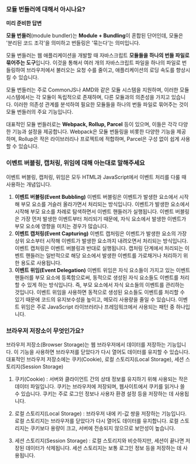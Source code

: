 ### 모듈 번들러에 대해서 아시나요?

**미리 준비한 답변**

**모듈 번들러**(module bundler)는 **Module + Bundling**이 혼합된 단어인데, 모듈은 '분리된 코드 조각'을 의미하고 번들링은 '묶는다'는 의미입니다.

모듈 번들러는 웹 애플리케이션을 개발할 때 자바스크립트 **모듈들을 하나의 번들 파일로 묶어주는 도구**입니다. 이것을 통해서 여러 개의 자바스크립트 파일을 하나의 파일로 번들링하여 브라우저에서 불러오는 요청 수를 줄이고, 애플리케이션의 로딩 속도를 향상시킬 수 있습니다.

모듈 번들러는 주로 CommonJS나 AMD와 같은 모듈 시스템을 지원하며, 이러한 모듈 시스템에서는 각 모듈이 독립적으로 존재하며, 다른 모듈과의 의존성을 가지고 있습니다. 이러한 의존성 관계를 분석하여 필요한 모듈들을 하나의 번들 파일로 묶어주는 것이 모듈 번들러의 주요 기능입니다.

대표적인 모듈 번들러로는 **Webpack, Rollup, Parcel** 등이 있으며, 이들은 각각 다양한 기능과 설정을 제공합니다. Webpack은 모듈 번들링을 비롯한 다양한 기능을 제공하며, Rollup은 작은 라이브러리나 프로젝트에 적합하며, Parcel은 구성 없이 쉽게 사용할 수 있습니다.


### 이벤트 버블링, 캡처링, 위임에 대해 아는대로 말해주세요

이벤트 버블링, 캡처링, 위임은 모두 HTML과 JavaScript에서 이벤트 처리를 다룰 때 사용하는 개념입니다.

1. **이벤트 버블링(Event Bubbling)**
이벤트 버블링은 이벤트가 발생한 요소에서 시작해 부모 요소를 거슬러 올라가면서 처리되는 방식입니다. 이벤트가 발생한 요소에서 시작해 부모 요소를 차례로 탐색하면서 이벤트 핸들러가 실행됩니다. 이벤트 버블링은 가장 먼저 발생한 이벤트부터 처리되기 때문에, 자식 요소에서 발생한 이벤트가 부모 요소에 영향을 미치는 경우가 많습니다.
2. **이벤트 캡처링(Event Capturing)**
이벤트 캡처링은 이벤트가 발생한 요소의 가장 상위 요소부터 시작해 이벤트가 발생한 요소까지 내려오면서 처리되는 방식입니다. 이벤트 캡처링은 이벤트 버블링과 반대로 실행됩니다. 캡처링 단계에서 처리되는 이벤트 핸들러는 일반적으로 해당 요소에서 발생한 이벤트를 가로채거나 처리하기 위한 용도로 사용됩니다.
3. **이벤트 위임(Event Delegation)**
이벤트 위임은 자식 요소들이 가지고 있는 이벤트 핸들러를 부모 요소에 등록함으로써, 동적으로 생성된 자식 요소들도 이벤트를 처리할 수 있게 하는 방식입니다. 즉, 부모 요소에서 자식 요소들의 이벤트를 관리하는 것입니다. 이벤트 위임을 사용하면 동적으로 생성된 요소들도 이벤트를 처리할 수 있기 때문에 코드의 유지보수성을 높이고, 메모리 사용량을 줄일 수 있습니다. 이벤트 위임은 주로 JavaScript 라이브러리나 프레임워크에서 사용되는 패턴 중 하나입니다.


### 브라우저 저장소이 무엇인가요? 

브라우저 저장소(Browser Storage)는 웹 브라우저에서 데이터를 저장하는 기능입니다. 이 기능을 사용하면 브라우저를 닫았다가 다시 열어도 데이터를 유지할 수 있습니다.대표적인 브라우저 저장소에는 쿠키(Cookie), 로컬 스토리지(Local Storage), 세션 스토리지(Session Storage)

1.	쿠키(Cookie) : 서버와 클라이언트 간의 상태 정보를 유지하기 위해 사용되는 작은 데이터 파일입니다. 쿠키는 브라우저에 저장되며, 웹사이트에서 쿠키를 읽거나 쓸 수 있습니다. 
쿠키는 주로 로그인 정보나 사용자 환경 설정 등을 저장하는 데 사용됩니다.

2.	로컬 스토리지(Local Storage) : 브라우저 내에 키-값 쌍을 저장하는 기능입니다. 로컬 스토리지는 브라우저를 닫았다가 다시 열어도 데이터를 유지합니다. 로컬 스토리지는 쿠키보다 용량이 크고, 서버에 전송되지 않으므로 보안성이 높습니다.

3.	세션 스토리지(Session Storage) : 로컬 스토리지와 비슷하지만, 세션이 끝나면 저장된 데이터가 삭제됩니다. 세션 스토리지는 보통 로그인 정보 등을 저장하는 데 사용됩니다.
